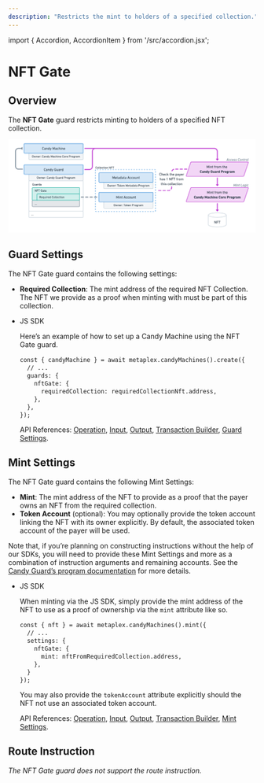 ```yaml
---
description: "Restricts the mint to holders of a specified collection."
---
```


import { Accordion, AccordionItem } from '/src/accordion.jsx';

# NFT Gate

## Overview

The **NFT Gate** guard restricts minting to holders of a specified NFT collection.

![CandyMachinesV3-GuardsNFTGate.png](/assets/candy-machine-v3/CandyMachinesV3-GuardsNFTGate.png#radius)

## Guard Settings

The NFT Gate guard contains the following settings:

- **Required Collection**: The mint address of the required NFT Collection. The NFT we provide as a proof when minting with must be part of this collection.

- JS SDK
    
    Here’s an example of how to set up a Candy Machine using the NFT Gate guard.
    
    ```tsx
    const { candyMachine } = await metaplex.candyMachines().create({
      // ...
      guards: {
        nftGate: {
          requiredCollection: requiredCollectionNft.address,
        },
      },
    });
    ```
    
    API References: [Operation](https://metaplex-foundation.github.io/js/classes/js.CandyMachineClient.html#create), [Input](https://metaplex-foundation.github.io/js/types/js.CreateCandyMachineInput.html), [Output](https://metaplex-foundation.github.io/js/types/js.CreateCandyMachineOutput.html), [Transaction Builder](https://metaplex-foundation.github.io/js/classes/js.CandyMachineBuildersClient.html#create), [Guard Settings](https://metaplex-foundation.github.io/js/types/js.NftGateGuardSettings.html).
    

## Mint Settings

The NFT Gate guard contains the following Mint Settings:

- **Mint**: The mint address of the NFT to provide as a proof that the payer owns an NFT from the required collection.
- **Token Account** (optional): You may optionally provide the token account linking the NFT with its owner explicitly. By default, the associated token account of the payer will be used.

Note that, if you’re planning on constructing instructions without the help of our SDKs, you will need to provide these Mint Settings and more as a combination of instruction arguments and remaining accounts. See the [Candy Guard’s program documentation](https://github.com/metaplex-foundation/mpl-candy-guard#nftgate) for more details.

- JS SDK
    
    When minting via the JS SDK, simply provide the mint address of the NFT to use as a proof of ownership via the `mint` attribute like so.
    
    ```tsx
    const { nft } = await metaplex.candyMachines().mint({
      // ...
      settings: {
        nftGate: {
          mint: nftFromRequiredCollection.address,
        },
      }
    });
    ```
    
    You may also provide the `tokenAccount` attribute explicitly should the NFT not use an associated token account.
    
    API References: [Operation](https://metaplex-foundation.github.io/js/classes/js.CandyMachineClient.html#mint), [Input](https://metaplex-foundation.github.io/js/types/js.MintFromCandyMachineInput.html), [Output](https://metaplex-foundation.github.io/js/types/js.MintFromCandyMachineOutput.html), [Transaction Builder](https://metaplex-foundation.github.io/js/classes/js.CandyMachineBuildersClient.html#mint), [Mint Settings](https://metaplex-foundation.github.io/js/types/js.NftGateGuardMintSettings.html).
    

## Route Instruction

*The NFT Gate guard does not support the route instruction.*
